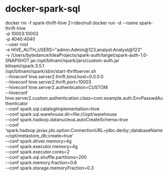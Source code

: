 # docker-spark-sql
docker rm -f spark-thrift-hive 2>/dev/null
docker run -d --name spark-thrift-hive \
  -p 10003:10003 \
  -p 4040:4040 \
  --user root \
  -e HIVE_AUTH_USERS="admin:Admin@123,analyst:Analyst@123" \
  -v /Users/bytedance/IdeaProjects/spark-auth/target/spark-auth-1.0-SNAPSHOT.jar:/opt/bitnami/spark/jars/custom-auth.jar \
  bitnami/spark:3.5.1 \
  /opt/bitnami/spark/sbin/start-thriftserver.sh \
  --hiveconf hive.server2.thrift.bind.host=0.0.0.0 \
  --hiveconf hive.server2.thrift.port=10003 \
  --hiveconf hive.server2.authentication=CUSTOM \
  --hiveconf hive.server2.custom.authentication.class=com.example.auth.EnvPasswdAuthenticator \
  --conf spark.sql.catalogImplementation=hive \
  --conf spark.sql.warehouse.dir=file:///opt/warehouse \
  --conf spark.hadoop.datanucleus.autoCreateSchema=true \
  --conf 'spark.hadoop.javax.jdo.option.ConnectionURL=jdbc:derby:;databaseName=/opt/metastore_db;create=true' \
  --conf spark.driver.memory=4g \
  --conf spark.executor.memory=4g \
  --conf spark.executor.cores=2 \
  --conf spark.sql.shuffle.partitions=200 \
  --conf spark.memory.fraction=0.6 \
  --conf spark.storage.memoryFraction=0.3
  
